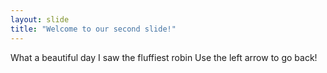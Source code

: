 ```yaml
---
layout: slide
title: "Welcome to our second slide!"
---
```

What a beautiful day I saw the fluffiest robin
Use the left arrow to go back!
